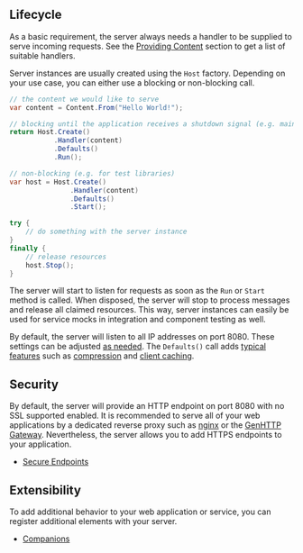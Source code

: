 ﻿## Lifecycle

As a basic requirement, the server always needs a handler to be supplied
to serve incoming requests. See the [Providing Content](/documentation/content/) section
to get a list of suitable handlers.

Server instances are usually created using the `Host` factory. Depending on your
use case, you can either use a blocking or non-blocking call.

```csharp
// the content we would like to serve
var content = Content.From("Hello World!");

// blocking until the application receives a shutdown signal (e.g. main method of a standalone application)
return Host.Create()
           .Handler(content)
           .Defaults()
           .Run();

// non-blocking (e.g. for test libraries)
var host = Host.Create()
               .Handler(content)
               .Defaults()
               .Start();

try {
    // do something with the server instance
}
finally {
    // release resources
    host.Stop();
}
```

The server will start to listen for requests as soon as the `Run` or `Start`
method is called. When disposed, the server will stop to process messages
and release all claimed resources. This way, server instances can easily be used
for service mocks in integration and component testing as well. 

By default, the server will listen to all IP addresses on port 8080. These
settings can be adjusted [as needed](./endpoints). The `Defaults()` call adds 
[typical features](/documentation/content/defaults) such as [compression](/documentation/content/compression)
and [client caching](/documentation/content/client-caching).

## Security

By default, the server will provide an HTTP endpoint on port 8080 with no
SSL supported enabled. It is recommended to serve all of your web applications
by a dedicated reverse proxy such as [nginx](https://www.nginx.com/)
or the [GenHTTP Gateway](https://hub.docker.com/r/genhttp/gateway).
Nevertheless, the server allows you to add HTTPS endpoints to your application.

- [Secure Endpoints](./security)

## Extensibility

To add additional behavior to your web application or service, you can register
additional elements with your server.

- [Companions](./companions)